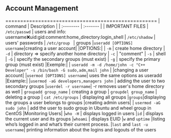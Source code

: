 ## Account Management
===================================================
| command | Description     |
| :-------- | :------- | 
| IMPORTANT FILES
| `/etc/passwd` | users and info: username:x:uid:gid:comment:home_directory:login_shell
| `/etc/shadow` | users' passwords
| `/etc/group ` | groups
|`useradd [OPTIONS] username`|creating a user account|
|OPTIONS:|
| `-m` | create home directory
| `-d` | directory => specify another home directory
| `-c` | "comment"
| `-s` | shell
| `-G` | specify the secondary groups (must exist)
| `-g` | specify the primary group (must exist)
|Exemple:|
| `useradd -m -d /home/john -c "C++ Developer" -s /bin/bash -G sudo,adm,mail john` |
|changing a user account|
|`usermod [OPTIONS] username`| uses the same options as useradd
|Example:|
|`usermod -aG developers,managers john` | adding the user to two secondary groups
|`userdel -r username`| -r removes user's home directory as well
| `groupadd group_name` | creating a group
| `groupdel group_name` | deleting a group
| `cat /etc/groups` | displaying all groups
|`groups`|displaying the groups a user belongs to groups
|creating admin users|
| `usermod -aG sudo john` | add the user to sudo group in Ubuntu and wheel group in CentOS
|Monitoring Users|
|`who -H` | displays logged in users
|`id` | displays the current user and its groups
|`whoami` | displays EUID
|`w` and `uptime` |listing who’s logged in and what’s their current process.
|`last` and `last -u username`| printing information about the logins and logouts of the users